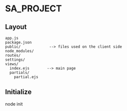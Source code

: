 # SA_PROJECT


## Layout
    
    app.js             
    package.json        
    public/             --> files used on the client side
    node_modules/
    routes/
    settings/
    views/
      index.ejs        --> main page
      partials/
        partial.ejs


## Initialize
node init